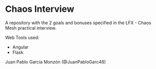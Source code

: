 # Chaos Interview
A repository with the 2 goals and bonuses specified in the LFX - Chaos Mesh practical interview.

Web Tools used:
- Angular
- Flask

Juan Pablo García Monzón (@JuanPabloGarc48)